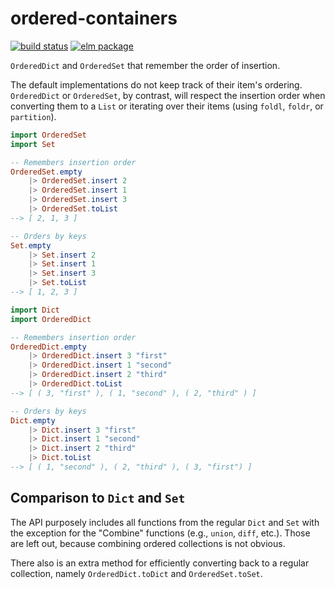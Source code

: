 # ordered-containers

[![build status](https://github.com/y0hy0h/ordered-containers/workflows/Build/badge.svg)](https://github.com/Y0hy0h/ordered-containers/actions)
[![elm package](https://img.shields.io/elm-package/v/y0hy0h/ordered-containers.svg)](https://package.elm-lang.org/packages/y0hy0h/ordered-containers/latest/)

`OrderedDict` and `OrderedSet` that remember the order of insertion.

The default implementations do not keep track of their item's ordering. `OrderedDict` or `OrderedSet`, by contrast, will respect the insertion order when converting them to a `List` or iterating over their items (using `foldl`, `foldr`, or `partition`).

```elm
import OrderedSet
import Set

-- Remembers insertion order
OrderedSet.empty
    |> OrderedSet.insert 2
    |> OrderedSet.insert 1
    |> OrderedSet.insert 3
    |> OrderedSet.toList
--> [ 2, 1, 3 ]

-- Orders by keys
Set.empty
    |> Set.insert 2
    |> Set.insert 1
    |> Set.insert 3
    |> Set.toList
--> [ 1, 2, 3 ]
```

```elm
import Dict
import OrderedDict

-- Remembers insertion order
OrderedDict.empty
    |> OrderedDict.insert 3 "first"
    |> OrderedDict.insert 1 "second"
    |> OrderedDict.insert 2 "third"
    |> OrderedDict.toList
--> [ ( 3, "first" ), ( 1, "second" ), ( 2, "third" ) ]

-- Orders by keys
Dict.empty
    |> Dict.insert 3 "first"
    |> Dict.insert 1 "second"
    |> Dict.insert 2 "third"
    |> Dict.toList
--> [ ( 1, "second" ), ( 2, "third" ), ( 3, "first") ]
```

## Comparison to `Dict` and `Set`
The API purposely includes all functions from the regular `Dict` and `Set` with the exception for the "Combine" functions (e.g., `union`, `diff`, etc.). Those are left out, because combining ordered collections is not obvious.

There also is an extra method for efficiently converting back to a regular collection, namely `OrderedDict.toDict` and `OrderedSet.toSet`.
